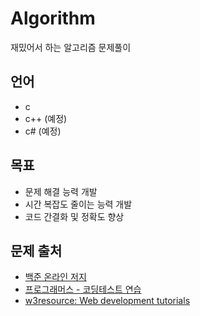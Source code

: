 # Algorithm
재밌어서 하는 알고리즘 문제풀이

## 언어
- c
- c++ (예정)
- c# (예정)

## 목표
- 문제 해결 능력 개발
- 시간 복잡도 줄이는 능력 개발
- 코드 간결화 및 정확도 향상

## 문제 출처
- [백준 온라인 저지](https://www.acmicpc.net)
- [프로그래머스 - 코딩테스트 연습](https://www.programmers.co.kr/)
- [w3resource: Web development tutorials](https://www.w3resource.com)
